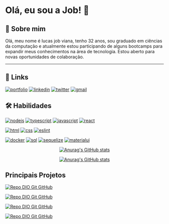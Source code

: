 
# Olá, eu sou a Job! 👋


## 🚀 Sobre mim
Olá, meu nome é lucas job viana, tenho 32 anos, sou graduado em ciências da computação e atualmente estou participando de alguns bootcamps para expandir meus conhecimentos na área de tecnologia. Estou aberto para novas oportunidades de colaboração.
<hr>


## 🔗 Links
[![portfolio](https://img.shields.io/badge/my_portfolio-000?style=for-the-badge&logo=ko-fi&logoColor=white)](https://lucasjobviana.github.io/)
[![linkedin](https://img.shields.io/badge/linkedin-0A66C2?style=for-the-badge&logo=linkedin&logoColor=white)](https://www.linkedin.com/in/lucasjobviana/)
[![twitter](https://img.shields.io/badge/WhatsApp-25D366?style=for-the-badge&logo=whatsapp&logoColor=white)](https://api.whatsapp.com/send?phone=5544999177463&text=Oi%20Job,%20tudo%20certo?)
[![gmail](https://img.shields.io/badge/Gmail-D14836?style=for-the-badge&logo=gmail&logoColor=white)](mailto:lucasjobvianna@gmail.com?subject=&body=)


## 🛠 Habilidades

[![nodejs](https://img.shields.io/badge/Node%20js-339933?style=for-the-badge&logo=nodedotjs&logoColor=white)](/)
[![typescript](https://img.shields.io/badge/TypeScript-007ACC?style=for-the-badge&logo=typescript&logoColor=white)](/)
[![javascript](https://camo.githubusercontent.com/9d07c04bdd98c662d5df9d4e1cc1de8446ffeaebca330feb161f1fb8e1188204/68747470733a2f2f696d672e736869656c64732e696f2f62616467652f4a6176615363726970742d4637444631453f7374796c653d666f722d7468652d6261646765266c6f676f3d6a617661736372697074266c6f676f436f6c6f723d626c61636b)](/)
[![react](https://camo.githubusercontent.com/268ac512e333b69600eb9773a8f80b7a251f4d6149642a50a551d4798183d621/68747470733a2f2f696d672e736869656c64732e696f2f62616467652f52656163742d3230323332413f7374796c653d666f722d7468652d6261646765266c6f676f3d7265616374266c6f676f436f6c6f723d363144414642)](/)


[![html](https://camo.githubusercontent.com/d63d473e728e20a286d22bb2226a7bf45a2b9ac6c72c59c0e61e9730bfe4168c/68747470733a2f2f696d672e736869656c64732e696f2f62616467652f48544d4c352d4533344632363f7374796c653d666f722d7468652d6261646765266c6f676f3d68746d6c35266c6f676f436f6c6f723d7768697465)](/)
[![css](https://camo.githubusercontent.com/3a0f693cfa032ea4404e8e02d485599bd0d192282b921026e89d271aaa3d7565/68747470733a2f2f696d672e736869656c64732e696f2f62616467652f435353332d3135373242363f7374796c653d666f722d7468652d6261646765266c6f676f3d63737333266c6f676f436f6c6f723d7768697465)](/)
[![eslint](https://img.shields.io/badge/eslint-3A33D1?style=for-the-badge&logo=eslint&logoColor=white)](/)

[![docker](https://img.shields.io/badge/Docker-2CA5E0?style=for-the-badge&logo=docker&logoColor=white)](/)
[![sql](https://img.shields.io/badge/MySQL-005C84?style=for-the-badge&logo=mysql&logoColor=white)](/)
[![sequelize](https://img.shields.io/badge/Sequelize-52B0E7?style=for-the-badge&logo=Sequelize&logoColor=white)](/)
[![materialui](https://img.shields.io/badge/Material%20UI-007FFF?style=for-the-badge&logo=mui&logoColor=white)](/)

<center>

[![Anurag's GitHub stats](https://github-readme-stats-git-masterrstaa-rickstaa.vercel.app/api/top-langs?username=lucasjobviana&count_private=true&show_icons=true&locale=en&layout=compact&theme=radical)](https://github.com/lucasjobviana/github-readme-stats)

[![Anurag's GitHub stats](https://github-readme-stats.vercel.app/api?username=lucasjobviana&count_private=true&show_icons=true&locale=en&layout=compact&theme=radical)](https://github.com/lucasjobviana/github-readme-stats)
</center>


## Principais Projetos


[![Repo DIO Git GitHub](https://github-readme-stats.vercel.app/api/pin/?username=lucasjobviana&repo=j_blogposts&layout=compact&theme=radical)](https://github.com/lucasjobviana/j_blogposts)

[![Repo DIO Git GitHub](https://github-readme-stats.vercel.app/api/pin/?username=lucasjobviana&repo=j_worktask&layout=compact&theme=radical)](https://github.com/lucasjobviana/j_worktask)

[![Repo DIO Git GitHub](https://github-readme-stats.vercel.app/api/pin/?username=lucasjobviana&repo=kof&layout=compact&theme=radical)](https://github.com/lucasjobviana/kof)

[![Repo DIO Git GitHub](https://github-readme-stats.vercel.app/api/pin/?username=lucasjobviana&repo=poker-counter&layout=compact&theme=radical)](https://github.com/lucasjobviana/poker-counter)
